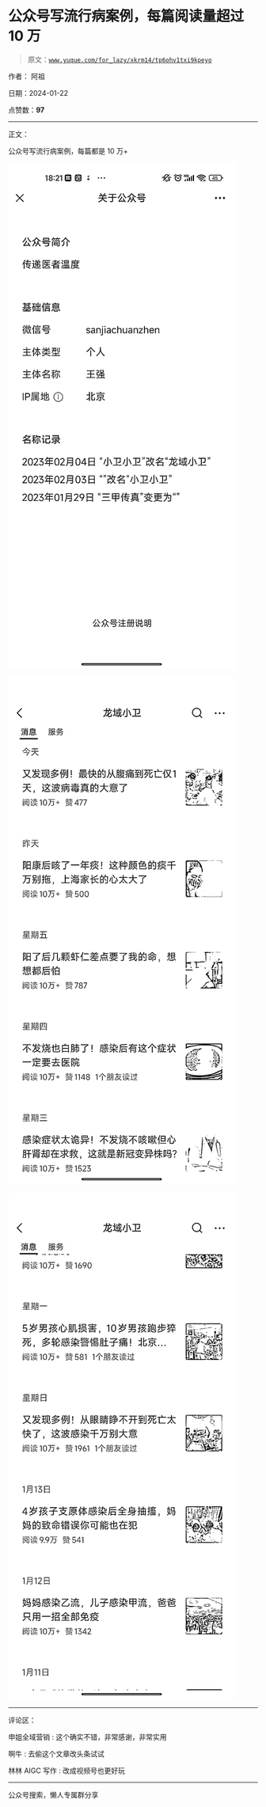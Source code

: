 # 公众号写流行病案例，每篇阅读量超过 10 万

> 原文：[`www.yuque.com/for_lazy/xkrm14/tp6ohv1txi9kpeyo`](https://www.yuque.com/for_lazy/xkrm14/tp6ohv1txi9kpeyo)

作者： 阿祖

日期：2024-01-22

点赞数：**97**

* * *

正文：

公众号写流行病案例，每篇都是 10 万+

![](img/a9d39fd039b1fb4bed88e39936b65016.png)

![](img/3fb3d6384036b9a34cf88b0897d8c149.png)

![](img/834db2b3c55c660d44cfb75178304b27.png)

* * *

评论区：

申姐全域营销 : 这个确实不错，非常感谢，非常实用

啊牛 : 去偷这个文章改头条试试

林林 AIGC 写作 : 改成视频号也更好玩

* * *

公众号搜索，懒人专属群分享